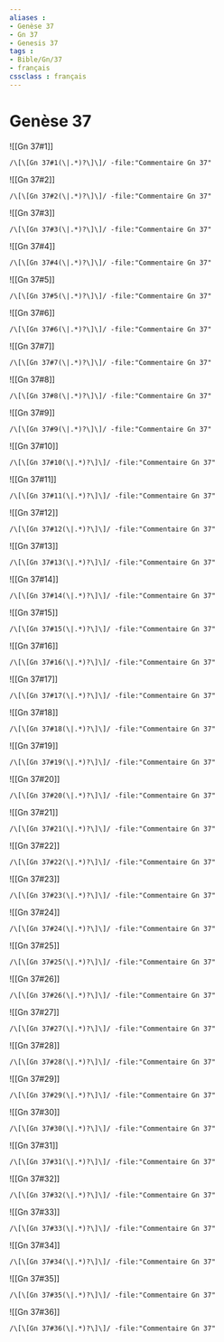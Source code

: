 ```yaml
---
aliases : 
- Genèse 37
- Gn 37
- Genesis 37
tags : 
- Bible/Gn/37
- français
cssclass : français
---
```


# Genèse 37

![[Gn 37#1]]

```query
/\[\[Gn 37#1(\|.*)?\]\]/ -file:"Commentaire Gn 37"
```

![[Gn 37#2]]

```query
/\[\[Gn 37#2(\|.*)?\]\]/ -file:"Commentaire Gn 37"
```

![[Gn 37#3]]

```query
/\[\[Gn 37#3(\|.*)?\]\]/ -file:"Commentaire Gn 37"
```

![[Gn 37#4]]

```query
/\[\[Gn 37#4(\|.*)?\]\]/ -file:"Commentaire Gn 37"
```

![[Gn 37#5]]

```query
/\[\[Gn 37#5(\|.*)?\]\]/ -file:"Commentaire Gn 37"
```

![[Gn 37#6]]

```query
/\[\[Gn 37#6(\|.*)?\]\]/ -file:"Commentaire Gn 37"
```

![[Gn 37#7]]

```query
/\[\[Gn 37#7(\|.*)?\]\]/ -file:"Commentaire Gn 37"
```

![[Gn 37#8]]

```query
/\[\[Gn 37#8(\|.*)?\]\]/ -file:"Commentaire Gn 37"
```

![[Gn 37#9]]

```query
/\[\[Gn 37#9(\|.*)?\]\]/ -file:"Commentaire Gn 37"
```

![[Gn 37#10]]

```query
/\[\[Gn 37#10(\|.*)?\]\]/ -file:"Commentaire Gn 37"
```

![[Gn 37#11]]

```query
/\[\[Gn 37#11(\|.*)?\]\]/ -file:"Commentaire Gn 37"
```

![[Gn 37#12]]

```query
/\[\[Gn 37#12(\|.*)?\]\]/ -file:"Commentaire Gn 37"
```

![[Gn 37#13]]

```query
/\[\[Gn 37#13(\|.*)?\]\]/ -file:"Commentaire Gn 37"
```

![[Gn 37#14]]

```query
/\[\[Gn 37#14(\|.*)?\]\]/ -file:"Commentaire Gn 37"
```

![[Gn 37#15]]

```query
/\[\[Gn 37#15(\|.*)?\]\]/ -file:"Commentaire Gn 37"
```

![[Gn 37#16]]

```query
/\[\[Gn 37#16(\|.*)?\]\]/ -file:"Commentaire Gn 37"
```

![[Gn 37#17]]

```query
/\[\[Gn 37#17(\|.*)?\]\]/ -file:"Commentaire Gn 37"
```

![[Gn 37#18]]

```query
/\[\[Gn 37#18(\|.*)?\]\]/ -file:"Commentaire Gn 37"
```

![[Gn 37#19]]

```query
/\[\[Gn 37#19(\|.*)?\]\]/ -file:"Commentaire Gn 37"
```

![[Gn 37#20]]

```query
/\[\[Gn 37#20(\|.*)?\]\]/ -file:"Commentaire Gn 37"
```

![[Gn 37#21]]

```query
/\[\[Gn 37#21(\|.*)?\]\]/ -file:"Commentaire Gn 37"
```

![[Gn 37#22]]

```query
/\[\[Gn 37#22(\|.*)?\]\]/ -file:"Commentaire Gn 37"
```

![[Gn 37#23]]

```query
/\[\[Gn 37#23(\|.*)?\]\]/ -file:"Commentaire Gn 37"
```

![[Gn 37#24]]

```query
/\[\[Gn 37#24(\|.*)?\]\]/ -file:"Commentaire Gn 37"
```

![[Gn 37#25]]

```query
/\[\[Gn 37#25(\|.*)?\]\]/ -file:"Commentaire Gn 37"
```

![[Gn 37#26]]

```query
/\[\[Gn 37#26(\|.*)?\]\]/ -file:"Commentaire Gn 37"
```

![[Gn 37#27]]

```query
/\[\[Gn 37#27(\|.*)?\]\]/ -file:"Commentaire Gn 37"
```

![[Gn 37#28]]

```query
/\[\[Gn 37#28(\|.*)?\]\]/ -file:"Commentaire Gn 37"
```

![[Gn 37#29]]

```query
/\[\[Gn 37#29(\|.*)?\]\]/ -file:"Commentaire Gn 37"
```

![[Gn 37#30]]

```query
/\[\[Gn 37#30(\|.*)?\]\]/ -file:"Commentaire Gn 37"
```

![[Gn 37#31]]

```query
/\[\[Gn 37#31(\|.*)?\]\]/ -file:"Commentaire Gn 37"
```

![[Gn 37#32]]

```query
/\[\[Gn 37#32(\|.*)?\]\]/ -file:"Commentaire Gn 37"
```

![[Gn 37#33]]

```query
/\[\[Gn 37#33(\|.*)?\]\]/ -file:"Commentaire Gn 37"
```

![[Gn 37#34]]

```query
/\[\[Gn 37#34(\|.*)?\]\]/ -file:"Commentaire Gn 37"
```

![[Gn 37#35]]

```query
/\[\[Gn 37#35(\|.*)?\]\]/ -file:"Commentaire Gn 37"
```

![[Gn 37#36]]

```query
/\[\[Gn 37#36(\|.*)?\]\]/ -file:"Commentaire Gn 37"
```


